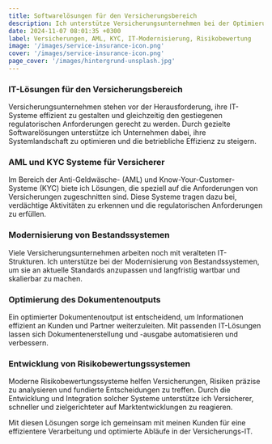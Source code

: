 ```yaml
---
title: Softwarelösungen für den Versicherungsbereich
description: Ich unterstütze Versicherungsunternehmen bei der Optimierung Ihrer IT-Systeme für eine effizientere Verarbeitung und schnellere Abläufe.
date: 2024-11-07 08:01:35 +0300
label: Versicherungen, AML, KYC, IT-Modernisierung, Risikobewertung
image: '/images/service-insurance-icon.png'
cover: '/images/service-insurance-icon.png'
page_cover: '/images/hintergrund-unsplash.jpg'
---
```


### IT-Lösungen für den Versicherungsbereich

Versicherungsunternehmen stehen vor der Herausforderung, ihre IT-Systeme effizient zu gestalten und gleichzeitig den gestiegenen regulatorischen Anforderungen gerecht zu werden. Durch gezielte Softwarelösungen unterstütze ich Unternehmen dabei, ihre Systemlandschaft zu optimieren und die betriebliche Effizienz zu steigern.

### AML und KYC Systeme für Versicherer

Im Bereich der Anti-Geldwäsche- (AML) und Know-Your-Customer-Systeme (KYC) biete ich Lösungen, die speziell auf die Anforderungen von Versicherungen zugeschnitten sind. Diese Systeme tragen dazu bei, verdächtige Aktivitäten zu erkennen und die regulatorischen Anforderungen zu erfüllen.

### Modernisierung von Bestandssystemen

Viele Versicherungsunternehmen arbeiten noch mit veralteten IT-Strukturen. Ich unterstütze bei der Modernisierung von Bestandssystemen, um sie an aktuelle Standards anzupassen und langfristig wartbar und skalierbar zu machen.

### Optimierung des Dokumentenoutputs

Ein optimierter Dokumentenoutput ist entscheidend, um Informationen effizient an Kunden und Partner weiterzuleiten. Mit passenden IT-Lösungen lassen sich Dokumentenerstellung und -ausgabe automatisieren und verbessern.

### Entwicklung von Risikobewertungssystemen

Moderne Risikobewertungssysteme helfen Versicherungen, Risiken präzise zu analysieren und fundierte Entscheidungen zu treffen. Durch die Entwicklung und Integration solcher Systeme unterstütze ich Versicherer, schneller und zielgerichteter auf Marktentwicklungen zu reagieren.

Mit diesen Lösungen sorge ich gemeinsam mit meinen Kunden für eine effizientere Verarbeitung und optimierte Abläufe in der Versicherungs-IT.
